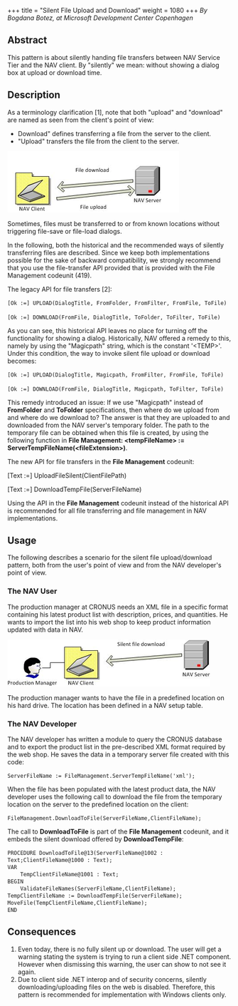 +++
title = "Silent File Upload and Download"
weight = 1080
+++
_By Bogdana Botez, at Microsoft Development Center Copenhagen_

## Abstract 

This pattern is about silently handing file transfers between NAV Service Tier and the NAV client. By "silently" we mean: without showing a dialog box at upload or download time.

## Description

As a terminology clarification [1], note that both "upload" and "download" are named as seen from the client's point of view:

* Download" defines transferring a file from the server to the client.
* "Upload" transfers the file from the client to the server.

[![ ][image0]][anchor0]

Sometimes, files must be transferred to or from known locations without triggering file-save or file-load dialogs.

In the following, both the historical and the recommended ways of silently transferring files are described. Since we keep both implementations possible for the sake of backward compatibility, we strongly recommend that you use the file-transfer API provided that is provided with the File Management codeunit (419).

The legacy API for file transfers [2]:

```al
[Ok :=] UPLOAD(DialogTitle, FromFolder, FromFilter, FromFile, ToFile) 

[Ok :=] DOWNLOAD(FromFile, DialogTitle, ToFolder, ToFilter, ToFile)
```

As you can see, this historical API leaves no place for turning off the functionality for showing a dialog. Historically, NAV offered a remedy to this, namely by using the "Magicpath" string, which is the constant '<TEMP\>'. Under this condition, the way to invoke silent file upload or download becomes:

```al
[Ok :=] UPLOAD(DialogTitle, Magicpath, FromFilter, FromFile, ToFile) 

[Ok :=] DOWNLOAD(FromFile, DialogTitle, Magicpath, ToFilter, ToFile)
```

This remedy introduced an issue: If we use "Magicpath" instead of **FromFolder** and **ToFolder** specifications, then where do we upload from and where do we download to? The answer is that they are uploaded to and downloaded from the NAV server's temporary folder. The path to the temporary file can be obtained when this file is created, by using the following function in **File Management: <tempFileName\> := ServerTempFileName(<fileExtension\>)**.

The new API for file transfers in the **File Management** codeunit:

[Text :=] UploadFileSilent(ClientFilePath)

[Text :=] DownloadTempFile(ServerFileName)

Using the API in the **File Management** codeunit instead of the historical API is recommended for all file transferring and file management in NAV implementations.

## Usage

The following describes a scenario for the silent file upload/download pattern, both from the user's point of view and from the NAV developer's point of view.

### The NAV User

The production manager at CRONUS needs an XML file in a specific format containing his latest product list with description, prices, and quantities. He wants to import the list into his web shop to keep product information updated with data in NAV.

[![ ][image1]][anchor1]

The production manager wants to have the file in a predefined location on his hard drive. The location has been defined in a NAV setup table.

### The NAV Developer

The NAV developer has written a module to query the CRONUS database and to export the product list in the pre-described XML format required by the web shop. He saves the data in a temporary server file created with this code:

```al
ServerFileName := FileManagement.ServerTempFileName('xml');
```

When the file has been populated with the latest product data, the NAV developer uses the following call to download the file from the temporary location on the server to the predefined location on the client:

```al
FileManagement.DownloadToFile(ServerFileName,ClientFileName);
```

The call to **DownloadToFile** is part of the **File Management** codeunit, and it embeds the silent download offered by **DownloadTempFile**:

```al
PROCEDURE DownloadToFile@13(ServerFileName@1002 : Text;ClientFileName@1000 : Text);
VAR
    TempClientFileName@1001 : Text;
BEGIN
    ValidateFileNames(ServerFileName,ClientFileName); TempClientFileName := DownloadTempFile(ServerFileName); MoveFile(TempClientFileName,ClientFileName);
END
```

## Consequences

1. Even today, there is no fully silent up or download. The user will get a warning stating the system is trying to run a client side .NET component. However when dismissing this warning, the user can show to not see it again.
2. Due to client side .NET interop and of security concerns, silently downloading/uploading files on the web is disabled. Therefore, this pattern is recommended for implementation with Windows clients only.



[anchor0]: 8688.Silent-file-upload-and-download-NAV-design-pattern.png
[anchor1]: 6428.Silent-File-download-design-pattern.png


[image0]: 8688.Silent-file-upload-and-download-NAV-design-pattern.png
[image1]: 6428.Silent-File-download-design-pattern.png
